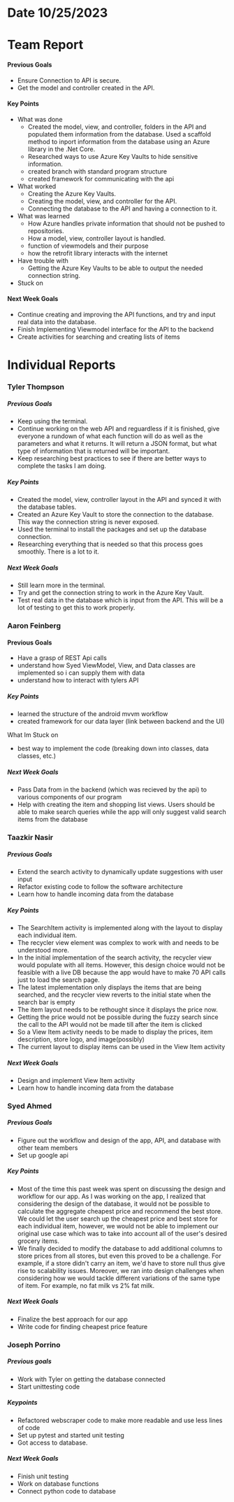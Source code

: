 # Date 10/25/2023
# Team Report

#### Previous Goals
- Ensure Connection to API is secure.
- Get the model and controller created in the API.
#### Key Points
- What was done
  - Created the model, view, and controller, folders in the API and populated them information from the database. Used a scaffold method to inport information from the database using an Azure library in the .Net
  Core.
  - Researched ways to use Azure Key Vaults to hide sensitive information.
  - created branch with standard program structure
  - created framework for communicating with the api 
- What worked
  - Creating the Azure Key Vaults.
  - Creating the model, view, and controller for the API.
  - Connecting the database to the API and having a connection to it.
- What was learned
  - How Azure handles private information that should not be pushed to repositories.
  - How a model, view, controller layout is handled.
  - function of viewmodels and their purpose
  - how the retrofit library interacts with the internet
- Have trouble with
  - Getting the Azure Key Vaults to be able to output the needed connection string.
- Stuck on
#### Next Week Goals
- Continue creating and improving the API functions, and try and input real data into the database.
- Finish Implementing Viewmodel interface for the API to the backend 
- Create activities for searching and creating lists of items
# Individual Reports

### Tyler Thompson
##### Previous Goals
- Keep using the terminal.
- Continue working on the web API and reguardless if it is finished, give everyone a rundown of what each function will do as well as the parameters and what it returns. It will return a JSON format, but what type of information that is returned will be important.
- Keep researching best practices to see if there are better ways to complete the tasks I am doing.
##### Key Points
- Created the model, view, controller layout in the API and synced it with the database tables.
- Created an Azure Key Vault to store the connection to the database. This way the connection string is never exposed.
- Used the terminal to install the packages and set up the database connection.
- Researching everything that is needed so that this process goes smoothly. There is a lot to it.
##### Next Week Goals
- Still learn more in the terminal.
- Try and get the connection string to work in the Azure Key Vault.
- Test real data in the database which is input from the API. This will be a lot of testing to get this to work properly.
  
### Aaron Feinberg
#### Previous Goals
- Have a grasp of REST Api calls
- understand how Syed ViewModel, View, and Data classes are implemented so i can supply them with data
- understand how to interact with tylers API 

##### Key Points
- learned the structure of the android mvvm workflow
- created framework for our data layer (link between backend and the UI) 

What Im Stuck on
- best way to implement the code (breaking down into classes, data classes, etc.)

##### Next Week Goals
- Pass Data from in the backend (which was recieved by the api) to various components of our program 
- Help with creating the item and shopping list views. Users should be able to make search queries while the app will only suggest valid search items from the database 

### Taazkir Nasir
##### Previous Goals
- Extend the search activity to dynamically update suggestions with user input
- Refactor existing code to follow the software architecture 
- Learn how to handle incoming data from the database  

##### Key Points
- The SearchItem activity is implemented along with the layout to display each individual item.
- The recycler view element was complex to work with and needs to be understood more.
- In the initial implementation of the search activity, the recycler view would populate with all items. However, this design choice would not be feasible with a live DB because the app would have to make 70 API calls just to load the search page.
- The latest implementation only displays the items that are being searched, and the recycler view reverts to the initial state when the search bar is empty 
- The item layout needs to be rethought since it displays the price now.
- Getting the price would not be possible during the fuzzy search since the call to the API would not be made till after the item is clicked
- So a View Item activity needs to be made to display the prices, item description, store logo, and image(possibly) 
- The current layout to display items can be used in the View Item activity
##### Next Week Goals
- Design and implement View Item activity
- Learn how to handle incoming data from the database  

### Syed Ahmed
##### Previous Goals
- Figure out the workflow and design of the app, API, and database with other team members
- Set up google api

##### Key Points
- Most of the time this past week was spent on discussing the design and workflow for our app. As I was working on the app, I realized that considering the design of the database, it would not be possible to calculate the aggregate cheapest price and recommend the best store. We could let the user search up the cheapest price and best store for each individual item, however, we would not be able to implement our original use case which was to take into account all of the user's desired grocery items.
- We finally decided to modify the database to add additional columns to store prices from all stores, but even this proved to be a challenge. For example, if a store didn't carry an item, we'd have to store null thus give rise to scalability issues. Moreover, we ran into design challenges when considering how we would tackle different variations of the same type of item. For example, no fat milk vs 2% fat milk.

##### Next Week Goals
- Finalize the best approach for our app
- Write code for finding cheapest price feature

### Joseph Porrino
##### Previous goals
- Work with Tyler on getting the database connected
- Start unittesting code

##### Keypoints
- Refactored webscraper code to make more readable and use less lines of code
- Set up pytest and started unit testing
- Got access to database.

##### Next Week Goals
- Finish unit testing
- Work on database functions
- Connect python code to database
